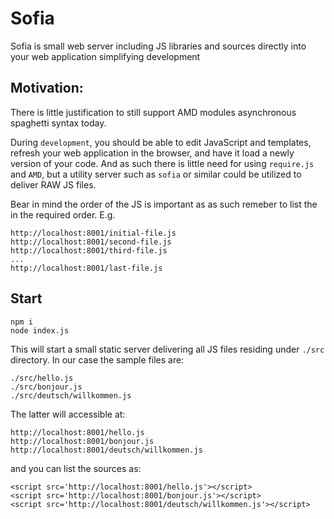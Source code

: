 # Sofia
Sofia is small web server including JS libraries and sources directly into your web application simplifying development

## Motivation:

There is little justification to still support AMD modules asynchronous spaghetti syntax today.

During `development`, you should be able to edit JavaScript and templates, refresh your web application in the browser, and have it load a newly version of your code. And as such there is little need for using `require.js` and `AMD`, but a utility server such as `sofia` or similar could be utilized to deliver RAW JS files. 

Bear in mind the order of the JS is important as as such remeber to list the in the required order. E.g.

```
http://localhost:8001/initial-file.js
http://localhost:8001/second-file.js
http://localhost:8001/third-file.js
...
http://localhost:8001/last-file.js
```

Start
---
```
npm i
node index.js
```

This will start a small static server delivering all JS files residing under `./src` directory. In our case the sample files are:

```
./src/hello.js
./src/bonjour.js
./src/deutsch/willkommen.js

```

The latter will accessible at:

```
http://localhost:8001/hello.js
http://localhost:8001/bonjour.js
http://localhost:8001/deutsch/willkommen.js
```

and you can list the sources as:

```
<script src='http://localhost:8001/hello.js'></script>
<script src='http://localhost:8001/bonjour.js'></script>
<script src='http://localhost:8001/deutsch/willkommen.js'></script>
```



